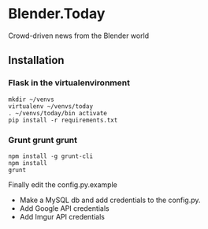# Blender.Today
Crowd-driven news from the Blender world


## Installation

### Flask in the virtualenvironment
```
mkdir ~/venvs
virtualenv ~/venvs/today
. ~/venvs/today/bin activate
pip install -r requirements.txt
```

### Grunt grunt grunt
```
npm install -g grunt-cli
npm install
grunt
```

Finally edit the config.py.example
- Make a MySQL db and add credentials to the config.py.
- Add Google API credentials
- Add Imgur API credentials
